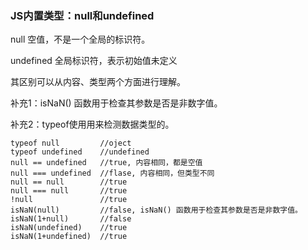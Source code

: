 ### JS内置类型：null和undefined ###

null 空值，不是一个全局的标识符。

undefined 全局标识符，表示初始值未定义


其区别可以从内容、类型两个方面进行理解。

补充1：isNaN() 函数用于检查其参数是否是非数字值。

补充2：typeof使用用来检测数据类型的。

	
	typeof null			//oject
	typeof undefined	//undefined
	null == undefined 	//true, 内容相同，都是空值
	null === undefined	//flase, 内容相同，但类型不同
	null == null		//true
	null === null		//true
	!null				//true
	isNaN(null)			//false, isNaN() 函数用于检查其参数是否是非数字值。
	isNaN(1+null)		//false
	isNaN(undefined)	//true
	isNaN(1+undefined)	//true
